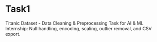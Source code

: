 # Task1
Titanic Dataset - Data Cleaning &amp; Preprocessing Task for AI &amp; ML Internship: Null handling, encoding, scaling, outlier removal, and CSV export.
